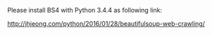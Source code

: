 Please install BS4 with Python 3.4.4 as following link:

http://jhjeong.com/python/2016/01/28/beautifulsoup-web-crawling/